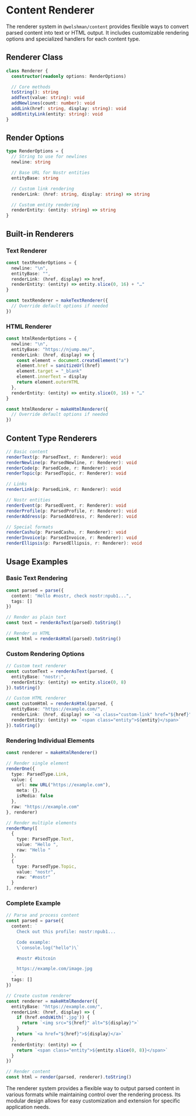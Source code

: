 # Content Renderer

The renderer system in `@welshman/content` provides flexible ways to convert parsed content into text or HTML output. It includes customizable rendering options and specialized handlers for each content type.

## Renderer Class

```typescript
class Renderer {
  constructor(readonly options: RenderOptions)

  // Core methods
  toString(): string
  addText(value: string): void
  addNewlines(count: number): void
  addLink(href: string, display: string): void
  addEntityLink(entity: string): void
}
```

## Render Options

```typescript
type RenderOptions = {
  // String to use for newlines
  newline: string

  // Base URL for Nostr entities
  entityBase: string

  // Custom link rendering
  renderLink: (href: string, display: string) => string

  // Custom entity rendering
  renderEntity: (entity: string) => string
}
```

## Built-in Renderers

### Text Renderer
```typescript
const textRenderOptions = {
  newline: "\n",
  entityBase: "",
  renderLink: (href, display) => href,
  renderEntity: (entity) => entity.slice(0, 16) + "…"
}

const textRenderer = makeTextRenderer({
  // Override default options if needed
})
```

### HTML Renderer
```typescript
const htmlRenderOptions = {
  newline: "\n",
  entityBase: "https://njump.me/",
  renderLink: (href, display) => {
    const element = document.createElement("a")
    element.href = sanitizeUrl(href)
    element.target = "_blank"
    element.innerText = display
    return element.outerHTML
  },
  renderEntity: (entity) => entity.slice(0, 16) + "…"
}

const htmlRenderer = makeHtmlRenderer({
  // Override default options if needed
})
```

## Content Type Renderers

```typescript
// Basic content
renderText(p: ParsedText, r: Renderer): void
renderNewline(p: ParsedNewline, r: Renderer): void
renderCode(p: ParsedCode, r: Renderer): void
renderTopic(p: ParsedTopic, r: Renderer): void

// Links
renderLink(p: ParsedLink, r: Renderer): void

// Nostr entities
renderEvent(p: ParsedEvent, r: Renderer): void
renderProfile(p: ParsedProfile, r: Renderer): void
renderAddress(p: ParsedAddress, r: Renderer): void

// Special formats
renderCashu(p: ParsedCashu, r: Renderer): void
renderInvoice(p: ParsedInvoice, r: Renderer): void
renderEllipsis(p: ParsedEllipsis, r: Renderer): void
```

## Usage Examples

### Basic Text Rendering
```typescript
const parsed = parse({
  content: "Hello #nostr, check nostr:npub1...",
  tags: []
})

// Render as plain text
const text = renderAsText(parsed).toString()

// Render as HTML
const html = renderAsHtml(parsed).toString()
```

### Custom Rendering Options
```typescript
// Custom text renderer
const customText = renderAsText(parsed, {
  entityBase: "nostr:",
  renderEntity: (entity) => entity.slice(0, 8)
}).toString()

// Custom HTML renderer
const customHtml = renderAsHtml(parsed, {
  entityBase: "https://example.com/",
  renderLink: (href, display) => `<a class="custom-link" href="${href}">${display}</a>`,
  renderEntity: (entity) => `<span class="entity">${entity}</span>`
}).toString()
```

### Rendering Individual Elements
```typescript
const renderer = makeHtmlRenderer()

// Render single element
renderOne({
  type: ParsedType.Link,
  value: {
    url: new URL("https://example.com"),
    meta: {},
    isMedia: false
  },
  raw: "https://example.com"
}, renderer)

// Render multiple elements
renderMany([
  {
    type: ParsedType.Text,
    value: "Hello ",
    raw: "Hello "
  },
  {
    type: ParsedType.Topic,
    value: "nostr",
    raw: "#nostr"
  }
], renderer)
```

### Complete Example
```typescript
// Parse and process content
const parsed = parse({
  content: `
    Check out this profile: nostr:npub1...

    Code example:
    \`console.log("hello")\`

    #nostr #bitcoin

    https://example.com/image.jpg
  `,
  tags: []
})

// Create custom renderer
const renderer = makeHtmlRenderer({
  entityBase: "https://example.com/",
  renderLink: (href, display) => {
    if (href.endsWith('.jpg')) {
      return `<img src="${href}" alt="${display}">`
    }
    return `<a href="${href}">${display}</a>`
  },
  renderEntity: (entity) => {
    return `<span class="entity">${entity.slice(0, 8)}</span>`
  }
})

// Render content
const html = render(parsed, renderer).toString()
```


The renderer system provides a flexible way to output parsed content in various formats while maintaining control over the rendering process. Its modular design allows for easy customization and extension for specific application needs.
